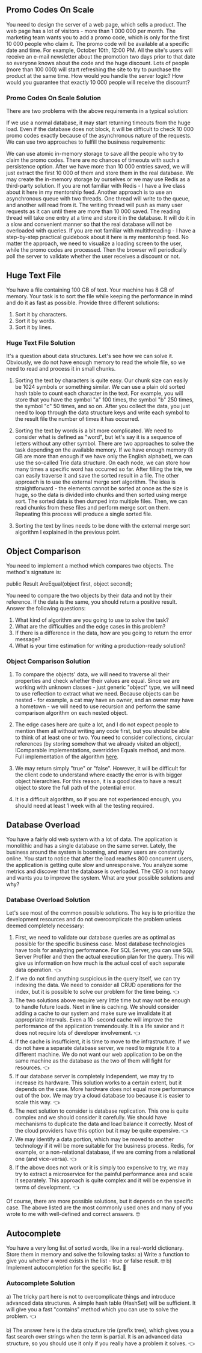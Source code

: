 ## Promo Codes On Scale

You need to design the server of a web page, which sells a product. The web page has a lot of visitors - more than 1 000 000 per month. The marketing team wants you to add a promo code, which is only for the first 10 000 people who claim it. The promo code will be available at a specific date and time. For example, October 10th, 12:00 PM. All the site's users will receive an e-mail newsletter about the promotion two days prior to that date so everyone knows about the code and the huge discount. Lots of people (more than 100 000) will start refreshing the site to try to purchase the product at the same time. How would you handle the server logic? How would you guarantee that exactly 10 000 people will receive the discount?

### Promo Codes On Scale Solution

There are two problems with the above requirements in a typical solution:

If we use a normal database, it may start returning timeouts from the huge load. Even if the database does not block, it will be difficult to check 10 000 promo codes exactly because of the asynchronous nature of the requests. We can use two approaches to fulfill the business requirements:

We can use atomic in-memory storage to save all the people who try to claim the promo codes. There are no chances of timeouts with such a persistence option. After we have more than 10 000 entries saved, we will just extract the first 10 000 of them and store them in the real database. We may create the in-memory storage by ourselves or we may use Redis as a third-party solution. If you are not familiar with Redis - I have a live class about it here in my mentorship feed. Another approach is to use an asynchronous queue with two threads. One thread will write to the queue, and another will read from it. The writing thread will push as many user requests as it can until there are more than 10 000 saved. The reading thread will take one entry at a time and store it in the database. It will do it in a slow and convenient manner so that the real database will not be overloaded with queries. If you are not familiar with multithreading - I have a step-by-step practical guidebook about it here is my mentorship feed. No matter the approach, we need to visualize a loading screen to the user, while the promo codes are processed. Then the browser will periodically poll the server to validate whether the user receives a discount or not.

## Huge Text File

You have a file containing 100 GB of text. Your machine has 8 GB of memory. Your task is to sort the file while keeping the performance in mind and do it as fast as possible. Provide three different solutions:

1. Sort it by characters.
2. Sort it by words.
3. Sort it by lines.

### Huge Text File Solution

It's a question about data structures. Let's see how we can solve it. Obviously, we do not have enough memory to read the whole file, so we need to read and process it in small chunks. 

1. Sorting the text by characters is quite easy. Our chunk size can easily be 1024 symbols or something similar. We can use a plain old sorted hash table to count each character in the text. For example, you will store that you have the symbol "a" 100 times, the symbol "b" 250 times, the symbol "c" 50 times, and so on. After you collect the data, you just need to loop through the data structure keys and write each symbol to the result file the number of times it has occurred.

2. Sorting the text by words is a bit more complicated. We need to consider what is defined as "word", but let's say it is a sequence of letters without any other symbol. There are two approaches to solve the task depending on the available memory. If we have enough memory (8 GB are more than enough if we have only the English alphabet), we can use the so-called Trie data structure. On each node, we can store how many times a specific word has occurred so far. After filling the trie, we can easily traverse it and save the sorted result in a file. The other approach is to use the external merge sort algorithm. The idea is straightforward - the elements cannot be sorted at once as the size is huge, so the data is divided into chunks and then sorted using merge sort. The sorted data is then dumped into multiple files. Then, we can read chunks from these files and perform merge sort on them. Repeating this process will produce a single sorted file.

3. Sorting the text by lines needs to be done with the external merge sort algorithm I explained in the previous point.

## Object Comparison

You need to implement a method which compares two objects. The method's signature is:

public Result AreEqual(object first, object second);

You need to compare the two objects by their data and not by their reference. If the data is the same, you should return a positive result.
Answer the following questions:
1. What kind of algorithm are you going to use to solve the task? 
2. What are the difficulties and the edge cases in this problem? 
3. If there is a difference in the data, how are you going to return the error message? 
4. What is your time estimation for writing a production-ready solution? 

### Object Comparison Solution

1. To compare the objects' data, we will need to traverse all their properties and check whether their values are equal. Since we are working with unknown classes - just generic "object" type, we will need to use reflection to extract what we need. Because objects can be nested - for example, a cat may have an owner, and an owner may have a hometown - we will need to use recursion and perform the same comparison algorithm on each nested object.

2. The edge cases here are quite a lot, and I do not expect people to mention them all without writing any code first, but you should be able to think of at least one or two. You need to consider collections, circular references (by storing somehow that we already visited an object), IComparable implementations, overridden Equals method, and more. Full implementation of the algorithm [here](https://github.com/pirocorp/CSharp-Playground/tree/main/03.%20Deep%20Equality%20Algorithm).

3. We may return simply "true" or "false". However, it will be difficult for the client code to understand where exactly the error is with bigger object hierarchies. For this reason, it is a good idea to have a result object to store the full path of the potential error. 

4. It is a difficult algorithm, so if you are not experienced enough, you should need at least 1 week with all the testing required.

## Database Overload

You have a fairly old web system with a lot of data. The application is monolithic and has a single database on the same server. Lately, the business around the system is booming, and many users are constantly online. You start to notice that after the load reaches 800 concurrent users, the application is getting quite slow and unresponsive. You analyze some metrics and discover that the database is overloaded. The CEO is not happy and wants you to improve the system. What are your possible solutions and why?

### Database Overload Solution

Let's see most of the common possible solutions. The key is to prioritize the development resources and do not overcomplicate the problem unless deemed completely necessary:

1. First, we need to validate our database queries are as optimal as possible for the specific business case. Most database technologies have tools for analyzing performance. For SQL Server, you can use SQL Server Profiler and then the actual execution plan for the query. This will give us information on how much is the actual cost of each separate data operation. 👈
2. If we do not find anything suspicious in the query itself, we can try indexing the data. We need to consider all CRUD operations for the index, but it is possible to solve our problem for the time being. 👈
3. The two solutions above require very little time but may not be enough to handle future loads. Next in line is caching. We should consider adding a cache to our system and make sure we invalidate it at appropriate intervals. Even a 10- second cache will improve the performance of the application tremendously. It is a life savior and it does not require lots of developer involvement. 👈
4. If the cache is insufficient, it is time to move to the infrastructure. If we do not have a separate database server, we need to migrate it to a different machine. We do not want our web application to be on the same machine as the database as the two of them will fight for resources. 👈
5. If our database server is completely independent, we may try to increase its hardware. This solution works to a certain extent, but it depends on the case. More hardware does not equal more performance out of the box. We may try a cloud database too because it is easier to scale this way. 👈
6. The next solution to consider is database replication. This one is quite complex and we should consider it carefully. We should have mechanisms to duplicate the data and load balance it correctly. Most of the cloud providers have this option but it may be quite expensive. 👈
7. We may identify a data portion, which may be moved to another technology if it will be more suitable for the business process. Redis, for example, or a non-relational database, if we are coming from a relational one (and vice-versa). 👈 
8. If the above does not work or it is simply too expensive to try, we may try to extract a microservice for the painful performance area and scale it separately. This approach is quite complex and it will be expensive in terms of development.  👈

Of course, there are more possible solutions, but it depends on the specific case. The above listed are the most commonly used ones and many of you wrote to me with well-defined and correct answers. 🤓

## Autocomplete 

You have a very long list of sorted words, like in a real-world dictionary. Store them in memory and solve the following tasks:
  a) Write a function to give you whether a word exists in the list - true or false result. 🤓
  b) Implement autocompletion for the specific list. 🤔
  
 ### Autocomplete Solution

  a) The tricky part here is not to overcomplicate things and introduce advanced data structures. A simple hash table (HashSet<T>) will be sufficient. It will give you a fast "contains" method which you can use to solve the problem. 👈
  
  b) The answer here is the data structure trie (prefix tree), which gives you a fast search over strings when the term is partial. It is an advanced data structure, so you should use it only if you really have a problem it solves. 👈
